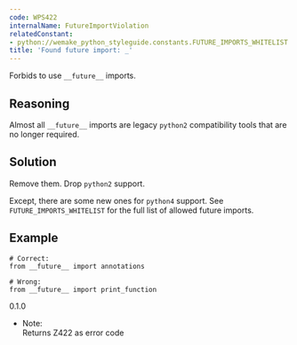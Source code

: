 ```yaml
---
code: WPS422
internalName: FutureImportViolation
relatedConstant:
- python://wemake_python_styleguide.constants.FUTURE_IMPORTS_WHITELIST
title: 'Found future import: _'
---
```


Forbids to use `__future__` imports.

## Reasoning
Almost all `__future__` imports are legacy `python2` compatibility
tools that are no longer required.

## Solution
Remove them. Drop `python2` support.

Except, there are some new ones for `python4` support. See
`FUTURE_IMPORTS_WHITELIST` for
the full list of allowed future imports.

## Example

    # Correct:
    from __future__ import annotations
    
    # Wrong:
    from __future__ import print_function

<div class="versionadded">

0.1.0

</div>

  - Note:  
    Returns Z422 as error code